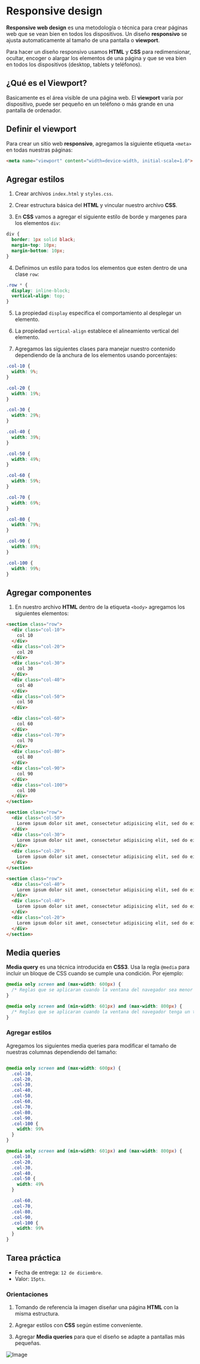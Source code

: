 # Responsive design

**Responsive web design** es una metodología o técnica para crear páginas web que se vean bien en todos los dispositivos. Un diseño **responsivo** se ajusta automaticamente al tamaño de una pantalla o **viewport**.

Para hacer un diseño responsivo usamos **HTML** y **CSS** para redimensionar, ocultar, encoger o alargar los elementos de una página y que se vea bien en todos los dispositivos (desktop, tablets y teléfonos).

## ¿Qué es el Viewport?

Basicamente es el área visible de una página web. El **viewport** varía por dispositivo, puede ser pequeño en un teléfono o más grande en una pantalla de ordenador.

## Definir el viewport

Para crear un sitio web **responsivo**, agregamos la siguiente etiqueta `<meta>` en todas nuestras páginas:

```html
<meta name="viewport" content="width=device-width, initial-scale=1.0">
```

## Agregar estilos

1. Crear archivos `index.html` y `styles.css`.

2. Crear estructura básica del **HTML** y vincular nuestro archivo **CSS**.

3. En **CSS** vamos a agregar el siguiente estilo de borde y margenes para los elementos `div`:

```css
div {
  border: 1px solid black;
  margin-top: 10px;
  margin-bottom: 10px;
}
```

4. Definimos un estilo para todos los elementos que esten dentro de una clase `row`:

```css
.row * {
  display: inline-block;
  vertical-align: top;
}
```

5. La propiedad `display` especifica el comportamiento al desplegar un elemento.

6. La propiedad `vertical-align` establece el alineamiento vertical del elemento.

7. Agregamos las siguientes clases para manejar nuestro contenido dependiendo de la anchura de los elementos usando porcentajes:

```css
.col-10 {
  width: 9%;
}

.col-20 {
  width: 19%;
}

.col-30 {
  width: 29%;
}

.col-40 {
  width: 39%;
}

.col-50 {
  width: 49%;
}

.col-60 {
  width: 59%;
}

.col-70 {
  width: 69%;
}

.col-80 {
  width: 79%;
}

.col-90 {
  width: 89%;
}

.col-100 {
  width: 99%;
}
```

## Agregar componentes

1. En nuestro archivo **HTML** dentro de la etiqueta `<body>` agregamos los siguientes elementos:

```html
<section class="row">
  <div class="col-10">
    col 10
  </div>
  <div class="col-20">
    col 20
  </div>
  <div class="col-30">
    col 30
  </div>
  <div class="col-40">
    col 40
  </div>
  <div class="col-50">
    col 50
  </div>

  <div class="col-60">
    col 60
  </div>
  <div class="col-70">
    col 70
  </div>
  <div class="col-80">
    col 80
  </div>
  <div class="col-90">
    col 90
  </div>
  <div class="col-100">
    col 100
  </div>
</section>

<section class="row">
  <div class="col-50">
    Lorem ipsum dolor sit amet, consectetur adipisicing elit, sed do eiusmod tempor incididunt ut labore et dolore magna aliqua. Ut enim ad minim veniam, quis nostrud exercitation ullamco laboris nisi ut aliquip ex ea commodo consequat. Duis aute irure dolor in reprehenderit in voluptate velit esse cillum dolore eu fugiat nulla pariatur. Excepteur sint occaecat cupidatat non proident, sunt in culpa qui officia deserunt mollit anim id est laborum.
  </div>
  <div class="col-30">
    Lorem ipsum dolor sit amet, consectetur adipisicing elit, sed do eiusmod tempor incididunt ut labore et dolore magna aliqua. Ut enim ad minim veniam, quis nostrud exercitation ullamco laboris nisi ut aliquip ex ea commodo consequat. Duis aute irure dolor in reprehenderit in voluptate velit esse cillum dolore eu fugiat nulla pariatur. Excepteur sint occaecat cupidatat non proident, sunt in culpa qui officia deserunt mollit anim id est laborum.
  </div>
  <div class="col-20">
    Lorem ipsum dolor sit amet, consectetur adipisicing elit, sed do eiusmod tempor incididunt ut labore et dolore magna aliqua. Ut enim ad minim veniam, quis nostrud exercitation ullamco laboris nisi ut aliquip ex ea commodo consequat. Duis aute irure dolor in reprehenderit in voluptate velit esse cillum dolore eu fugiat nulla pariatur. Excepteur sint occaecat cupidatat non proident, sunt in culpa qui officia deserunt mollit anim id est laborum.
  </div>
</section>

<section class="row">
  <div class="col-40">
    Lorem ipsum dolor sit amet, consectetur adipisicing elit, sed do eiusmod tempor incididunt ut labore et dolore magna aliqua. Ut enim ad minim veniam, quis nostrud exercitation ullamco laboris nisi ut aliquip ex ea commodo consequat. Duis aute irure dolor in reprehenderit in voluptate velit esse cillum dolore eu fugiat nulla pariatur. Excepteur sint occaecat cupidatat non proident, sunt in culpa qui officia deserunt mollit anim id est laborum.
  </div>
  <div class="col-40">
    Lorem ipsum dolor sit amet, consectetur adipisicing elit, sed do eiusmod tempor incididunt ut labore et dolore magna aliqua. Ut enim ad minim veniam, quis nostrud exercitation ullamco laboris nisi ut aliquip ex ea commodo consequat. Duis aute irure dolor in reprehenderit in voluptate velit esse cillum dolore eu fugiat nulla pariatur. Excepteur sint occaecat cupidatat non proident, sunt in culpa qui officia deserunt mollit anim id est laborum.
  </div>
  <div class="col-20">
    Lorem ipsum dolor sit amet, consectetur adipisicing elit, sed do eiusmod tempor incididunt ut labore et dolore magna aliqua. Ut enim ad minim veniam, quis nostrud exercitation ullamco laboris nisi ut aliquip ex ea commodo consequat. Duis aute irure dolor in reprehenderit in voluptate velit esse cillum dolore eu fugiat nulla pariatur. Excepteur sint occaecat cupidatat non proident, sunt in culpa qui officia deserunt mollit anim id est laborum.
  </div>
</section>
```

## Media queries

**Media query** es una técnica introducida en **CSS3**. Usa la regla `@media` para incluir un bloque de CSS cuando se cumple una condición. Por ejemplo:

```css
@media only screen and (max-width: 600px) {
  /* Reglas que se aplicaran cuando la ventana del navegador sea menor o igual a 600px */
}

@media only screen and (min-width: 601px) and (max-width: 800px) {
  /* Reglas que se aplicaran cuando la ventana del navegador tenga un tamaño entre 601px y 800px */
}
```

### Agregar estilos

Agregamos los siguientes media queries para modificar el tamaño de nuestras columnas dependiendo del tamaño:

```css

@media only screen and (max-width: 600px) {
  .col-10,
  .col-20,
  .col-30,
  .col-40,
  .col-50,
  .col-60,
  .col-70,
  .col-80,
  .col-90,
  .col-100 {
    width: 99%
  }
}

@media only screen and (min-width: 601px) and (max-width: 800px) {
  .col-10,
  .col-20,
  .col-30,
  .col-40,
  .col-50 {
    width: 49%
  }

  .col-60,
  .col-70,
  .col-80,
  .col-90,
  .col-100 {
    width: 99%
  }
}

```

## Tarea práctica

* Fecha de entrega: `12 de diciembre`.
* Valor: `15pts`.

### Orientaciones

1. Tomando de referencia la imagen diseñar una página **HTML** con la misma estructura.

2. Agregar estilos con **CSS** según estime conveniente.

3. Agregar **Media queries** para que el diseño se adapte a pantallas más pequeñas.

![Image](./images/2.png)
